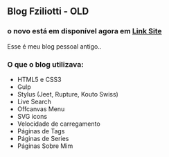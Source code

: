 ## Blog Fziliotti - OLD

### o novo está em disponível agora em [Link Site](https://fziliotti.github.io/BlogFziliotti/)

Esse é meu blog pessoal antigo..


### O que o blog utilizava:

- HTML5 e CSS3
- Gulp
- Stylus (Jeet, Rupture, Kouto Swiss)
- Live Search
- Offcanvas Menu
- SVG icons
- Velocidade de carregamento
- Páginas de Tags 
- Páginas de Series 
- Páginas Sobre Mim

